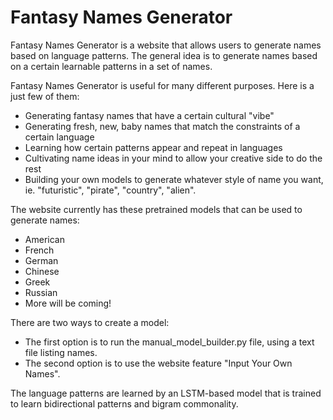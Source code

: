 # Fantasy Names Generator
Fantasy Names Generator is a website that allows users to generate names based on language patterns.
The general idea is to generate names based on a certain learnable patterns in a set of names.  

Fantasy Names Generator is useful for many different purposes. Here is a just few of them:
* Generating fantasy names that have a certain cultural "vibe"
* Generating fresh, new, baby names that match the constraints of a certain language
* Learning how certain patterns appear and repeat in languages 
* Cultivating name ideas in your mind to allow your creative side to do the rest
* Building your own models to generate whatever style of name you want, ie. "futuristic", "pirate", "country", "alien".  

The website currently has these pretrained models that can be used to generate names:
* American
* French
* German
* Chinese
* Greek
* Russian
* More will be coming!

There are two ways to create a model:
* The first option is to run the manual_model_builder.py file, using a text file listing names.  
* The second option is to use the website feature "Input Your Own Names".

The language patterns are learned by an LSTM-based model that is trained to learn bidirectional patterns and bigram commonality. 



